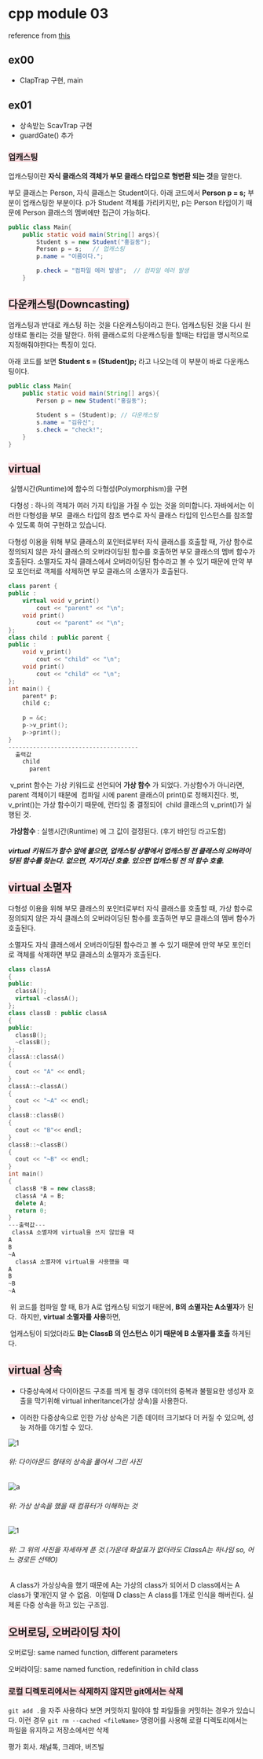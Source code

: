 

# cpp module 03

reference from [this](https://bigpel66.oopy.io/library/42/inner-circle/14)

## ex00

- ClapTrap 구현, main

## ex01

- 상속받는 ScavTrap 구현
- guardGate() 추가

### <span style="background-color:#ffdce0">업캐스팅</span>

업캐스팅이란 **자식 클래스의 객체가 부모 클래스 타입으로 형변환 되는 것**을 말한다. 

부모 클래스는 Person, 자식 클래스는 Student이다. 아래 코드에서 **Person p = s;** 부분이 업캐스팅한 부분이다. p가 Student 객체를 가리키지만, p는 Person 타입이기 때문에 Person 클래스의 멤버에만 접근이 가능하다. 

```java
public class Main{
	public static void main(String[] args){
		Student s = new Student("홍길동");
		Person p = s;	// 업캐스팅
		p.name = "이름이다.";

		p.check = "컴파일 에러 발생";	// 컴파일 에러 발생
	}
```

 

## <span style="background-color:#ffdce0">다운캐스팅(Downcasting)</span>

업캐스팅과 반대로 캐스팅 하는 것을 다운캐스팅이라고 한다. 업캐스팅된 것을 다시 원상태로 돌리는 것을 말한다. 하위 클래스로의 다운캐스팅을 할때는 타입을 명시적으로 지정해줘야한다는 특징이 있다.

아래 코드를 보면 **Student s = (Student)p;** 라고 나오는데 이 부분이 바로 다운캐스팅이다.

```java
public class Main{
	public static void main(String[] args){
		Person p = new Student("홍길동");
        
		Student s = (Student)p;	// 다운캐스팅
		s.name = "김유신";
		s.check = "check!";
	}
}
```

## <span style="background-color:#ffdce0">virtual</span>

​	실행시간(Runtime)에 함수의 다형성(Polymorphism)을 구현

​	다형성 : 하나의 객체가 여러 가지 타입을 가질 수 있는 것을 의미합니다. 자바에서는 이러한 다형성을 부모
​					클래스 타입의 참조 변수로 자식 클래스 타입의 인스턴스를 참조할 수 있도록 하여 구현하고 있습니다.

다형성 이용을 위해 부모 클래스의 포인터로부터 자식 클래스를 호출할 때, 가상 함수로 정의되지 않은 자식 클래스의 오버라이딩된 함수를 호출하면 부모 클래스의 멤버 함수가 호출된다. 소멸자도 자식 클래스에서 오버라이딩된 함수라고 볼 수 있기 때문에 만약 부모 포인터로 객체를 삭제하면 부모 클래스의 소멸자가 호출된다.

```cpp
class parent {
public :
    virtual void v_print()
        cout << "parent" << "\n";
    void print()
        cout << "parent" << "\n";
};
class child : public parent {
public :
    void v_print()
        cout << "child" << "\n";
    void print()
        cout << "child" << "\n";
};
int main() {
    parent* p;
    child c;
  
    p = &c;
    p->v_print();
    p->print();
}
-------------------------------------
  출력값
  	child
	  parent
```

​	v_print 함수는 가상 키워드로 선언되어 **가상 함수** 가 되었다. 가상함수가 아니라면, parent 객체이기 때문에
​	컴파일 시에 parent 클래스이 print()로 정해지진다. 벗, v_print()는 가상 함수이기 때문에, 런타임 중 결정되어
​	child 클래스의 v_print()가 실행된 것.

​	**가상함수** : 실행시간(Runtime) 에 그 값이 결정된다. (후기 바인딩 라고도함) 

##### virtual 키워드가 함수 앞에 붙으면, 업캐스팅 상황에서 업캐스팅 전 클래스의 오버라이딩된 함수를 찾는다. 없으면, 자기자신 호출. 있으면 업캐스팅 전 의 함수 호출.

## <span style="background-color:#ffdce0">virtual 소멸자</span>

 다형성 이용을 위해 부모 클래스의 포인터로부터 자식 클래스를 호출할 때, 가상 함수로 정의되지 않은 자식 클래스의 오버라이딩된 함수를 호출하면 부모 클래스의 멤버 함수가 호출된다.

소멸자도 자식 클래스에서 오버라이딩된 함수라고 볼 수 있기 때문에 만약 부모 포인터로 객체를 삭제하면 부모 클래스의 소멸자가 호출된다.

```cpp
class classA
{
public:
  classA();
  virtual ~classA();
};
class classB : public classA
{
public:
  classB();
  ~classB();
};
classA::classA()
{
  cout << "A" << endl;
}
classA::~classA()
{
  cout << "~A" << endl;
}
classB::classB()
{
  cout << "B"<< endl;
}
classB::~classB()
{
  cout << "~B" << endl;
}
int main()
{
  classB *B = new classB;
  classA *A = B;
  delete A;
  return 0;
}
---출력값---
 classA 소멸자에 virtual을 쓰지 않았을 때
A
B
~A
  classA 소멸자에 virtual을 사용했을 때
A
B
~B
~A
```

​	위 코드를 컴파일 할 때, B가 A로 업캐스팅 되었기 때문에, **B의 소멸자는 A소멸자**가 된다.
​	하지만,  **virtual 소멸자를 사용**하면, 

​		업캐스팅이 되었더라도 **B는 ClassB 의 인스턴스 이기 때문에 B 소멸자를 호출** 하게된다.

## <span style="background-color:#ffdce0">virtual 상속</span>

- 다중상속에서 다이아몬드 구조를 띄게 될 경우 데이터의 중복과 불필요한 생성자 호출을 막기위해 virtual inheritance(가상 상속)을 사용한다.

- 이러한 다중상속으로 인한 가상 상속은 기존 데이터 크기보다 더 커질 수 있으며, 성능 저하를 야기할 수 있다.

![1](https://t1.daumcdn.net/cfile/tistory/997279425AA73DCC0E)

###### 위: 다이아몬드 형태의 상속을 풀어서 그린 사진

![a](https://t1.daumcdn.net/cfile/tistory/99E87B465AA73F4004)

###### 위: 가상 상속을 했을 때 컴퓨터가 이해하는 것

![1](https://t1.daumcdn.net/cfile/tistory/9926DA3D5AA77FFA1A)

###### 위: 그 위의 사진을 자세하게 푼 것.(가운데 화살표가 없더라도 ClassA는 하나임 so, 어느 경로든 선택O)

​	A class가 가상상속을 했기 때문에 A는 가상의 class가 되어서 D class에서는 A class가 몇개인지 알 수 없음.
​	이럴때 D class는 A class를 1개로 인식을 해버린다. 실제론 다중 상속을 하고 있는 구조임.

## <span style="background-color:#ffdce0">오버로딩, 오버라이딩 차이</span>

오버로딩: same named function, different parameters

오버라이딩: same named function, redefinition in child class

### <span style="background-color:#ffdce0">로컬 디렉토리에서는 삭제하지 않지만 git에서는 삭제</span>

`git add .`을 자주 사용하다 보면 커밋하지 말아야 할 파일들을 커밋하는 경우가 있습니다. 이런 경우
 `git rm --cached <fileName>` 명령어를 사용해 로컬 디렉토리에서는 파일을 유지하고 저장소에서만 삭제



평가 회사. 채널톡, 크레마, 버즈빌

